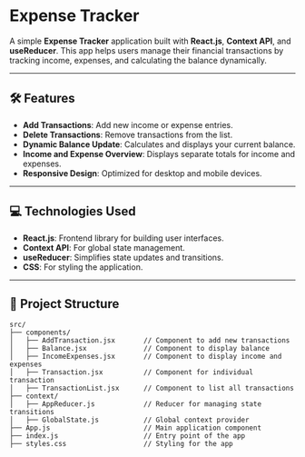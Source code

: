 # Expense Tracker  

A simple **Expense Tracker** application built with **React.js**, **Context API**, and **useReducer**. This app helps users manage their financial transactions by tracking income, expenses, and calculating the balance dynamically.  

---

## 🛠 Features  

- **Add Transactions**: Add new income or expense entries.  
- **Delete Transactions**: Remove transactions from the list.  
- **Dynamic Balance Update**: Calculates and displays your current balance.  
- **Income and Expense Overview**: Displays separate totals for income and expenses.  
- **Responsive Design**: Optimized for desktop and mobile devices.  

---

## 💻 Technologies Used  

- **React.js**: Frontend library for building user interfaces.  
- **Context API**: For global state management.  
- **useReducer**: Simplifies state updates and transitions.  
- **CSS**: For styling the application.  

---

## 📂 Project Structure  

```plaintext  
src/  
├── components/  
│   ├── AddTransaction.jsx       // Component to add new transactions  
│   ├── Balance.jsx              // Component to display balance  
│   ├── IncomeExpenses.jsx       // Component to display income and expenses  
│   ├── Transaction.jsx          // Component for individual transaction  
│   ├── TransactionList.jsx      // Component to list all transactions  
├── context/  
│   ├── AppReducer.js            // Reducer for managing state transitions  
│   ├── GlobalState.js           // Global context provider  
├── App.js                       // Main application component  
├── index.js                     // Entry point of the app  
├── styles.css                   // Styling for the app  

